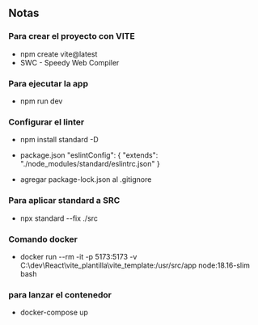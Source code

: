 ## Notas

### Para crear el proyecto con VITE

- npm create vite@latest
- SWC - Speedy Web Compiler

### Para ejecutar la app

- npm run dev

### Configurar el linter

- npm install standard -D

- package.json
  "eslintConfig": {
  "extends": "./node_modules/standard/eslintrc.json"
  }

- agregar package-lock.json al .gitignore

### Para aplicar standard a SRC

- npx standard --fix ./src

### Comando docker

- docker run --rm -it -p 5173:5173 -v C:\\dev\\React\\vite_plantilla\\vite_template:/usr/src/app node:18.16-slim bash

### para lanzar el contenedor

- docker-compose up
